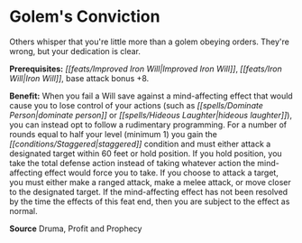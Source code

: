 ﻿---
cssclass: [feats]

---
# Golem's Conviction

Others whisper that you're little more than a golem obeying orders. They're wrong, but your dedication is clear.

**Prerequisites:** _[[feats/Improved Iron Will|Improved Iron Will]]_, _[[feats/Iron Will|Iron Will]]_, base attack bonus +8.

**Benefit:** When you fail a Will save against a mind-affecting effect that would cause you to lose control of your actions (such as _[[spells/Dominate Person|dominate person]]_ or _[[spells/Hideous Laughter|hideous laughter]]_), you can instead opt to follow a rudimentary programming. For a number of rounds equal to half your level (minimum 1) you gain the _[[conditions/Staggered|staggered]]_ condition and must either attack a designated target within 60 feet or hold position. If you hold position, you take the total defense action instead of taking whatever action the mind-affecting effect would force you to take. If you choose to attack a target, you must either make a ranged attack, make a melee attack, or move closer to the designated target. If the mind-affecting effect has not been resolved by the time the effects of this feat end, then you are subject to the effect as normal.

**Source** Druma, Profit and Prophecy